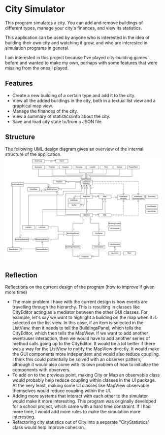 # City Simulator

This program simulates a city. You can add and remove buildings of different
types, manage your city's finances, and view its statistics.

This application can be used by anyone who is interested in the idea of
building their own city and watching it grow, and who are interested in
simulation programs in general.

I am interested in this project because I've played city-building games
before and wanted to make my own, perhaps with some features that were 
missing from the ones I played.

## Features
- Create a new building of a certain type and add it to the city.
- View all the added buildings in the city, both in a textual list view and a graphical map view.
- Manage the finances of the city.
- View a summary of statistics/info about the city.
- Save and load city state to/from a JSON file.

## Structure
The following UML design diagram gives an overview of the internal structure of the application.
![UML design diagram](./UML_Design_Diagram.png "UML Design Diagram")

## Reflection
Reflections on the current design of the program (how to improve if given more time)
 - The main problem I have with the current design is how events are travelling through the hierarchy.
This is resulting in classes like CityEditor acting as a mediator between the other GUI classes. For example, let's say
we want to highlight a building on the map when it is selected on the list view. In this case, if an item is selected
in the ListView, then it needs to tell the BuildingsPanel, which tells the CityEditor, which then tells the MapView.
If we want to add another event/user interaction, then we would have to add another series of method calls going up to
the CityEditor. It would be a lot better if there was a way for the ListView to notify the MapView directly.
It would make the GUI components more independent and would also reduce coupling.
I think this could potentially be solved with an observer pattern, although it would also come with its own problem
of how to initialize the components with observers.
 - To add on to the previous point, making City or Map an observable class would probably help reduce coupling 
within classes in the UI package. At the very least, making some UI classes like MapView observable themselves would
reduce coupling within the UI. 
 - Adding more systems that interact with each other to the simulator would make it more interesting.
This program was originally developed for a school project, which came with a hard time constraint.
If I had more time, I would add more rules to make the simulation more interesting.
 - Refactoring city statistics out of City into a separate "CityStatistics" class would help improve cohesion.